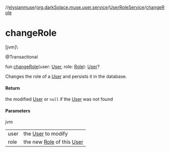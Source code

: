 //[elysianmuse](../../../index.md)/[org.darkSolace.muse.user.service](../index.md)/[UserRoleService](index.md)/[changeRole](change-role.md)

# changeRole

[jvm]\

@Transactional

fun [changeRole](change-role.md)(user: [User](../../org.darkSolace.muse.user.model/-user/index.md), role: [Role](../../org.darkSolace.muse.user.model/-role/index.md)): [User](../../org.darkSolace.muse.user.model/-user/index.md)?

Changes the role of a [User](../../org.darkSolace.muse.user.model/-user/index.md) and persists it in the database.

#### Return

the modified [User](../../org.darkSolace.muse.user.model/-user/index.md) or `null` if the [User](../../org.darkSolace.muse.user.model/-user/index.md) was not found

#### Parameters

jvm

| | |
|---|---|
| user | the [User](../../org.darkSolace.muse.user.model/-user/index.md) to modify |
| role | the new [Role](../../org.darkSolace.muse.user.model/-role/index.md) of this [User](../../org.darkSolace.muse.user.model/-user/index.md) |
